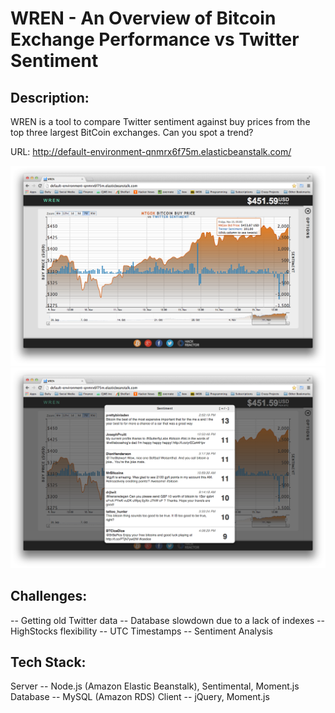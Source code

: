WREN - An Overview of Bitcoin Exchange Performance vs Twitter Sentiment
==============

**Description:**
--------------

WREN is a tool to compare Twitter sentiment against buy prices from the top three largest BitCoin exchanges.
Can you spot a trend?

URL: http://default-environment-qnmrx6f75m.elasticbeanstalk.com/

![Alt text](/screenshots/screenshot.png "MtGox performance over past 7 days vs Twitter Sentiment")
![Alt text](/screenshots/tweets.png "Twitter Sentiment")

**Challenges:**
--------------
  -- Getting old Twitter data
  -- Database slowdown due to a lack of indexes
  -- HighStocks flexibility
  -- UTC Timestamps
  -- Sentiment Analysis

**Tech Stack:**
--------------
  Server   -- Node.js (Amazon Elastic Beanstalk), Sentimental, Moment.js
  Database -- MySQL (Amazon RDS)
  Client   -- jQuery, Moment.js